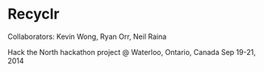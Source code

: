 Recyclr
=======

Collaborators: Kevin Wong, Ryan Orr, Neil Raina

Hack the North hackathon project @ Waterloo, Ontario, Canada
Sep 19-21, 2014
